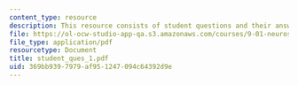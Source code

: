 ```yaml
---
content_type: resource
description: This resource consists of student questions and their answers.
file: https://ol-ocw-studio-app-qa.s3.amazonaws.com/courses/9-01-neuroscience-and-behavior-fall-2003/369bb9397979af951247094c64392d9e_student_ques_1.pdf
file_type: application/pdf
resourcetype: Document
title: student_ques_1.pdf
uid: 369bb939-7979-af95-1247-094c64392d9e
---
```

